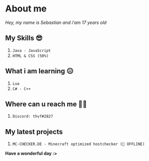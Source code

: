   
 
      

# About me

*Hey, my name is Sebastian and i'am 17 years old*





## My Skills 😎

1. `Java - JavaScript`
2. `HTML & CSS (50%)`

## What i am learning 😐

1. `Lua`
2. `C# - C++`

## Where can u reach me 🤷‍♂️

1. `Discord: thvf#2827`

## My latest projects

1. `MC-CHECKER.DE - Minecraft optimized hostchecker (🔴 OFFLINE)`

 __Have a wonderful day :>__
      
